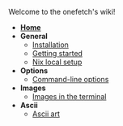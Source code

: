 Welcome to the onefetch's wiki!

- **[Home](https://github.com/o2sh/onefetch/wiki)**
- **General**
  - [Installation](https://github.com/o2sh/onefetch/wiki/installation)
  - [Getting started](https://github.com/o2sh/onefetch/wiki/getting-started)
  - [Nix local setup](https://github.com/o2sh/onefetch/wiki/nix-local-setup)
- **Options**
  - [Command-line options](https://github.com/o2sh/onefetch/wiki/command-line-options)
- **Images**
  - [Images in the terminal](https://github.com/o2sh/onefetch/wiki/images-in-the-terminal)
- **Ascii**
  - [Ascii art](https://github.com/o2sh/onefetch/wiki/ascii-art)
